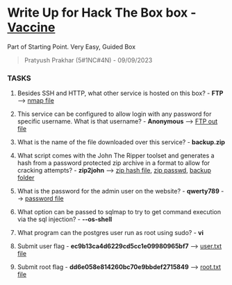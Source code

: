 # Write Up for Hack The Box box - [Vaccine](https://app.hackthebox.com/starting-point?tier=1)

Part of Starting Point. Very Easy, Guided Box

> Pratyush Prakhar (5#1NC#4N) - 09/09/2023


### TASKS

1. Besides SSH and HTTP, what other service is hosted on this box? - **FTP** --> [nmap file](https://github.com/pratty010/Boxes/blob/master/Hack%20The%20Box/Very%20Easy/Vaccine/nmap/main.nmap)

2. This service can be configured to allow login with any password for specific username. What is that username? - **Anonymous** --> [FTP out file](https://github.com/pratty010/Boxes/blob/master/Hack%20The%20Box/Very%20Easy/Vaccine/ftp/ftp.out)

3. What is the name of the file downloaded over this service? - **backup.zip**

4. What script comes with the John The Ripper toolset and generates a hash from a password protected zip archive in a format to allow for cracking attempts? - **zip2john** --> [zip hash file](https://github.com/pratty010/Boxes/blob/master/Hack%20The%20Box/Very%20Easy/Vaccine/ftp/backupziphash), [zip passwd](https://github.com/pratty010/Boxes/blob/master/Hack%20The%20Box/Very%20Easy/Vaccine/ftp/backup_cracked_hash), [backup folder](https://github.com/pratty010/Boxes/blob/master/Hack%20The%20Box/Very%20Easy/Vaccine/ftp/backup)

5. What is the password for the admin user on the website? - **qwerty789** --> [password file](https://github.com/pratty010/Boxes/blob/master/Hack%20The%20Box/Very%20Easy/Vaccine/web/admin_pass)

6. What option can be passed to sqlmap to try to get command execution via the sql injection? - **--os-shell** 

7. What program can the postgres user run as root using sudo? - **vi** 

8. Submit user flag - **ec9b13ca4d6229cd5cc1e09980965bf7** --> [user.txt file](https://github.com/pratty010/Boxes/blob/master/Hack%20The%20Box/Very%20Easy/Vaccine/ssh/var/lib/postgresql/user.txt)

9. Submit root flag - **dd6e058e814260bc70e9bbdef2715849** --> [root.txt file](https://github.com/pratty010/Boxes/blob/master/Hack%20The%20Box/Very%20Easy/Vaccine/ssh/root/root.txt)

